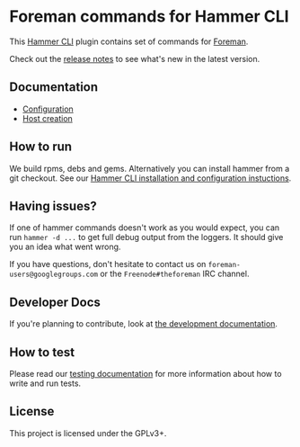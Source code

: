 Foreman commands for Hammer CLI
===============================

This [Hammer CLI](https://github.com/theforeman/hammer-cli) plugin contains
set of commands for [Foreman](http://theforeman.org/).

Check out the [release notes](doc/release_notes.md#release-notes) to see what's new in the latest version.

Documentation
-------------

 - [Configuration](doc/configuration.md#configuration)
 - [Host creation](doc/host_create.md#host-creation)

How to run
----------

We build rpms, debs and gems. Alternatively you can install hammer from a git checkout.
See our [Hammer CLI installation and configuration instuctions](https://github.com/theforeman/hammer-cli/blob/master/doc/installation.md#installation).


Having issues?
--------------

If one of hammer commands doesn't work as you would expect, you can run `hammer -d ...` to get
full debug output from the loggers. It should give you an idea what went wrong.

If you have questions, don't hesitate to contact us on `foreman-users@googlegroups.com` or
the `Freenode#theforeman` IRC channel.


Developer Docs
--------------
If you're planning to contribute,
look at [the development documentation](doc/developer_docs.md#hammer-development-docs).


How to test
------------
Please read our [testing documentation](doc/testing.md#testing-hammer-commands) for more information about how to write and run tests.


License
-------

This project is licensed under the GPLv3+.
